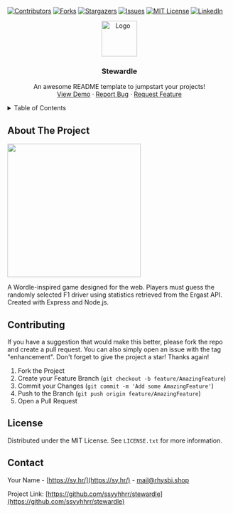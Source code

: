 <a name="readme-top"></a>

[![Contributors][contributors-shield]][contributors-url]
[![Forks][forks-shield]][forks-url]
[![Stargazers][stars-shield]][stars-url]
[![Issues][issues-shield]][issues-url]
[![MIT License][license-shield]][license-url]
[![LinkedIn][linkedin-shield]][linkedin-url]

<!-- PROJECT LOGO -->
<div align="center">
  <a href="https://github.com/othneildrew/Best-README-Template">
    <img src="https://sy.hr/files/alpha-wordle-icon-new-square320-v3%20%281%29%20%281%29.png" alt="Logo" width="80" height="80">
  </a>
  <h3 align="center">Stewardle</h3>

  <p align="center">
    An awesome README template to jumpstart your projects!
    <br />
    <a href="https://stewardle.com/">View Demo</a>
    ·
    <a href="https://github.com/ssyyhhrr/stewardle/issues">Report Bug</a>
    ·
    <a href="https://github.com/ssyyhhrr/stewardle/issues">Request Feature</a>
  </p>
</div>

<!-- TABLE OF CONTENTS -->
<details>
  <summary>Table of Contents</summary>
  <ol>
    <li>
      <a href="#about-the-project">About The Project</a>
    </li>
    <li><a href="#contributing">Contributing</a></li>
    <li><a href="#license">License</a></li>
    <li><a href="#contact">Contact</a></li>
  </ol>
</details>

<!-- ABOUT THE PROJECT -->
## About The Project

<p float="left">
	<img src="https://sy.hr/files/2022-11-06_16-11-14_SwmULV0ww8CqeuWK.png" width="300"/>
</p>

A Wordle-inspired game designed for the web. Players must guess the randomly selected F1 driver using statistics retrieved from the Ergast API. Created with Express and Node.js.

<!-- CONTRIBUTING -->
## Contributing

If you have a suggestion that would make this better, please fork the repo and create a pull request. You can also simply open an issue with the tag "enhancement".
Don't forget to give the project a star! Thanks again!

1. Fork the Project
2. Create your Feature Branch (`git checkout -b feature/AmazingFeature`)
3. Commit your Changes (`git commit -m 'Add some AmazingFeature'`)
4. Push to the Branch (`git push origin feature/AmazingFeature`)
5. Open a Pull Request

<!-- LICENSE -->
## License

Distributed under the MIT License. See `LICENSE.txt` for more information.

<!-- CONTACT -->
## Contact

Your Name - [https://sy.hr/](https://sy.hr/) - mail@rhysbi.shop

Project Link: [https://github.com/ssyyhhrr/stewardle](https://github.com/ssyyhhrr/stewardle)

<!-- MARKDOWN LINKS & IMAGES -->
<!-- https://www.markdownguide.org/basic-syntax/#reference-style-links -->
[contributors-shield]: https://img.shields.io/github/contributors/ssyyhhrr/stewardle.svg?style=for-the-badge
[contributors-url]: https://github.com/ssyyhhrr/stewardle/graphs/contributors
[forks-shield]: https://img.shields.io/github/forks/ssyyhhrr/stewardle.svg?style=for-the-badge
[forks-url]: https://github.com/ssyyhhrr/stewardle/network/members
[stars-shield]: https://img.shields.io/github/stars/ssyyhhrr/stewardle.svg?style=for-the-badge
[stars-url]: https://github.com/ssyyhhrr/stewardle/stargazers
[issues-shield]: https://img.shields.io/github/issues/ssyyhhrr/stewardle.svg?style=for-the-badge
[issues-url]: https://github.com/ssyyhhrr/stewardle/issues
[license-shield]: https://img.shields.io/github/license/ssyyhhrr/stewardle.svg?style=for-the-badge
[license-url]: https://github.com/ssyyhhrr/stewardle/blob/master/LICENSE.txt
[linkedin-shield]: https://img.shields.io/badge/-LinkedIn-black.svg?style=for-the-badge&logo=linkedin&colorB=555
[linkedin-url]: https://www.linkedin.com/in/rhys-bishop-158638214/
